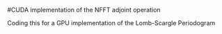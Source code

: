 #CUDA implementation of the NFFT adjoint operation

Coding this for a GPU implementation of the Lomb-Scargle Periodogram